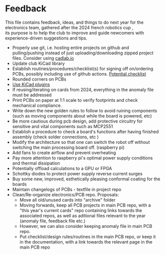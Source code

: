 # Feedback

This file contains feedback, ideas, and things to do next year for the electronics team, gathered after the 2024 french robotics cup ,  
its purpose is to help the club to improve and guide newcomers with experience-driven suggestions and tips.

- Properly use git, i.e. hosting entire projects on github and pulling/pushing instead of just uploading/downloading zipped project files. Consider using [cadlab.io](https://cadlab.io)
- Update club KiCad library
- Establish routines/procedures/checklist(s) for signing off on/ordering PCBs, possibly including use of github actions. [Potential checklist](https://github.com/azonenberg/pcb-checklist)
- Rounded corners on PCBs
- [Use KiCad plugins](https://www.youtube.com/watch?v=eMdX3R9ni7g)
- If reusing/iterating on cards from 2024, everything in the anomaly file must be addressed
- Print PCBs on paper at 1:1 scale to verify footprints and check mechanical compliance.  
- Write down the new golden rules to follow to avoid ruining components (such as moving components about while the board is powered, etc)  
- Be more cautious during pcb design, add protective circuitry for sensitive and vital components such as MCP2551  
- Establish a procedure to check a board's functions after having finished assembly (check solder connections, etc )  
- Modify the architecture so that one can switch the robot off without switching the main processing board off. (raspberry pi)
- Add fans to create airflow and prevent overheating
- Pay more attention to raspberry pi's optimal power supply conditions and thermal dissipation
- Potentially offload calculations to a GPU or FPGA
- Schottky diodes to protect power supply reverse current surges
- Buy some new, improved, esthetically pleasing conformal coating for the boards
- Maintain changelogs of PCBs - textfile in project repo
- Clean/Re-organize electronics/PCB repo. Proposals:
  - Move all old/unused cards into "archive" folder
  - Moving forwards, keep all PCB projects in main PCB repo, with a "this year's current cards" repo containing links towards the associated repos, as well as aditional files relevant to the year (anomaly file, feedback file etc.)
  - However, we can also consider keeping anomaly file in main PCB repo.
  - Put checklist/design rules/routines in the main PCB repo, or keep it in the documentation, with a link towards the relevant page in the main PCB repo
